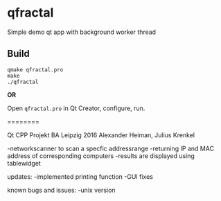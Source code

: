 qfractal
========

Simple demo qt app with background worker thread

Build
-----

    qmake qfractal.pro
    make
    ./qfractal

**OR**

Open `qfractal.pro` in Qt Creator, configure, run.


========

Qt CPP Projekt BA Leipzig 2016 Alexander Heiman, Julius Krenkel

-networkscanner to scan a specfic addressrange 
-returning IP and MAC address of corresponding computers
-results are displayed using tablewidget

updates:
    -implemented printing function
    -GUI fixes


known bugs and issues:
    -unix version 

